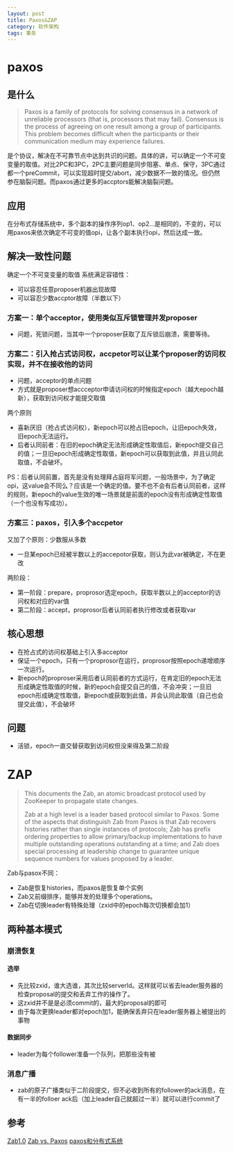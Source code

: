 ```yaml
---
layout: post
title: Paxos&ZAP
category: 软件架构
tags: 事务
---
```

# paxos
## 是什么
> Paxos is a family of protocols for solving consensus in a network of unreliable processors (that is, processors that may fail). Consensus is the process of agreeing on one result among a group of participants. This problem becomes difficult when the participants or their communication medium may experience failures.

是个协议，解决在不可靠节点中达到共识的问题。具体的讲，可以确定一个不可变变量的取值。对比2PC和3PC，2PC主要问题是同步阻塞、单点、保守，3PC通过都一个preCommit，可以实现超时提交/abort，减少数据不一致的情况。但仍然参在脑裂问题。而paxos通过更多的accptors能解决脑裂问题。

## 应用
在分布式存储系统中，多个副本的操作序列op1、op2...是相同的，不变的，可以用paxos来依次确定不可变的值opi，让各个副本执行opi，然后达成一致。

## 解决一致性问题
确定一个不可变变量的取值
系统满足容错性：
- 可以容忍任意proposer机器出现故障
- 可以容忍少数accptor故障（半数以下）

### 方案一：单个acceptor，使用类似互斥锁管理并发proposer
- 问题，死锁问题，当其中一个proposer获取了互斥锁后崩溃，需要等待。

### 方案二：引入抢占式访问权，accpetor可以让某个proposer的访问权实现，并不在接收他的访问
- 问题，acceptor的单点问题
- 方式就是proposer想accceptor申请访问权的时候指定epoch（越大epoch越新），获取到访问权才能提交取值

两个原则
- 喜新厌旧（抢占式访问权），新epoch可以抢占旧epoch，让旧epoch失效，旧epoch无法运行。
- 后者认同前者：在旧的epoch确定无法形成确定性取值后，新epoch提交自己的值；一旦旧epoch形成确定性取值，新epoch可以获取到此值，并且认同此取值，不会破坏。

PS：后者认同前置，首先是没有处理拜占庭将军问题，一般场景中，为了确定opi，这value会不同么？应该是一个确定的值。要不也不会有后者认同前者，这样的规则，新epoch的value生效的唯一场景就是前面的epoch没有形成确定性取值（一个也没有写成功）。

### 方案三：paxos，引入多个accpetor
又加了个原则：少数服从多数
- 一旦某epoch已经被半数以上的accepotor获取，则认为此var被确定，不在更改

两阶段：
- 第一阶段：prepare，proprosor选定epoch，获取半数以上的acceptor的访问权和对应的var值
- 第二阶段：accept，proprosor后者认同前者执行修改或者获取var

## 核心思想
- 在抢占式的访问权基础上引入多acceptor
- 保证一个epoch，只有一个proprosor在运行，proprosor按照epoch递增顺序一次运行。
- 新epoch的proproser采用后者认同前者的方式运行，在肯定旧的epoch无法形成确定性取值的时候，新的epoch会提交自己的值，不会冲突；一旦旧epoch形成确定性取值，新epoch或获取到此值，并会认同此取值（自己也会提交此值），不会破坏

## 问题
- 活锁，epoch一直交替获取到访问权但没来得及第二阶段

# ZAP
> This documents the Zab, an atomic broadcast protocol used by ZooKeeper to propagate state changes.
> 
> Zab at a high level is a leader based protocol similar to Paxos. Some of the aspects that distinguish Zab from Paxos is that Zab recovers histories rather than single instances of protocols; Zab has prefix ordering properties to allow primary/backup implementations to have multiple outstanding operations outstanding at a time; and Zab does special processing at leadership change to guarantee unique sequence numbers for values proposed by a leader.

Zab与pasox不同：
- Zab是恢复histories，而paxos是恢复单个实例
- Zab又前缀排序，能够并发的处理多个operations。
- Zab在切换leader有特殊处理（zxid中的epoch每次切换都会加1）

## 两种基本模式
### 崩溃恢复
#### 选举
- 先比较zxid，谁大选谁，其次比较serverId。这样就可以省去leader服务器的检查proposal的提交和丢弃工作的操作了。
- 这zxid并不是是必须commit的，最大的proposal的即可
- 由于每次更换leader都对epoch加1，能确保丢弃只在leader服务器上被提出的事物
#### 数据同步
- leader为每个follower准备一个队列，把那些没有被
### 消息广播
- zab的原子广播类似于二阶段提交，但不必收到所有的follower的ack消息，在有一半的folloer ack后（加上leader自己就超过一半）就可以进行commit了
## 参考
[Zab1.0](https://cwiki.apache.org/confluence/display/ZOOKEEPER/Zab1.0)
[Zab vs. Paxos](https://cwiki.apache.org/confluence/display/ZOOKEEPER/Zab+vs.+Paxos)
[paxos和分布式系统](https://v.youku.com/v_show/id_XMTI4NTUxNzMwNA==.html?spm=a2h0c.8166622.PhoneSokuUgc_1.dtitle)